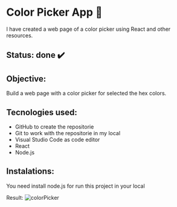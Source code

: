 # Color Picker App 🎨
I have created a web page of a color picker using React and other resources.

## Status: done ✔️

## Objective:
Build a web page with a color picker for selected the hex colors.

## Tecnologies used:
- GitHub to create the repositorie 
- Git to work with the repositorie in my local
- Visual Studio Code as code editor
- React
- Node.js


## Instalations:

You need install node.js for run this project in your local

Result:
![colorPicker](https://github.com/user-attachments/assets/bc07d42c-48e3-450e-8ee6-5677a892ee1f)

